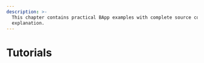 ```yaml
---
description: >-
  This chapter contains practical BApp examples with complete source code and
  explanation.
---
```


# Tutorials

